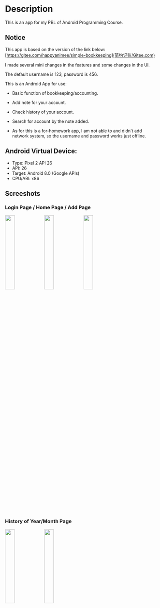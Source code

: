 # Description
 This is an app for my PBL of Android Programming Course.
 
 ## Notice
 This app is based on the version of the link below:
 [https://gitee.com/happyanimee/simple-bookkeeping](简约记账/Gitee.com)

 I made several mini changes in the features and some changes in the UI.
 
 The default username is 123, password is 456.
 
 This is an Android App for use:
 - Basic function of bookkeeping/accounting.
 - Add note for your account.
 - Check history of your account.
 - Search for account by the note added.
 
 - As for this is a for-homework app, I am not able to and didn't add network system, so the username and password works just offline.
 
## Android Virtual Device:
 - Type: Pixel 2 API 26
 - API: 26
 - Target: Android 8.0 (Google APIs)
 - CPU/ABI: x86
 
## Screeshots
### Login Page / Home Page / Add Page
<img src="https://user-images.githubusercontent.com/42086456/210241757-2a2519c4-67fc-4a03-a8d0-81eac20978d6.jpg" width=25%> <img src="https://user-images.githubusercontent.com/42086456/210241785-539e8e1f-3bf4-4ada-bf98-43462b2be480.jpg" width=25%> <img src="https://user-images.githubusercontent.com/42086456/210241816-1fe0c718-0816-4c7f-aed9-f1a32da54bef.jpg" width=25%>

### History of Year/Month Page
<img src="https://user-images.githubusercontent.com/42086456/210241827-8c674f9c-27fd-4ce4-a3d1-f4df1f554425.jpg" width=25%> <img src="https://user-images.githubusercontent.com/42086456/210241833-25728a79-867a-45c2-8f2b-ab844050a116.jpg" width=25%>

